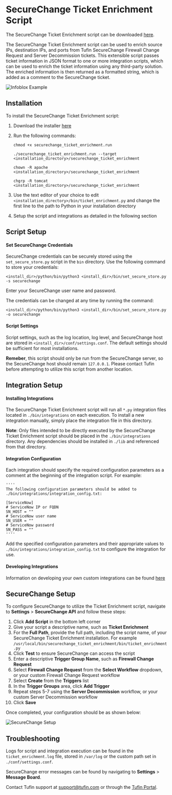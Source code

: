 # SecureChange Ticket Enrichment Script

The SecureChange Ticket Enrichment script can be downloaded [here](https://www.dropbox.com/s/jfefdl9n70g4h72/securechange_ticket_enrichment.run?dl=1).

The SecureChange Ticket Enrichment script can be used to enrich source IPs, destination IPs, and ports from Tufin SecureChange Firewall Change Request and Server Decommission tickets.  This extensible script passes ticket information in JSON format to one or more integration scripts, which can be used to enrich the ticket information using any third-party solution.  The enriched information is then returned as a formatted string, which is added as a comment to the SecureChange ticket.

![Infoblox Example](https://raw.githubusercontent.com/jtmoran/SecureChange-Ticket-Enrichment/master/Screenshots/Example%20Results.PNG?raw=true)

## Installation

To install the SecureChange Ticket Enrichment script:

1. Download the installer [here](https://www.dropbox.com/s/jfefdl9n70g4h72/securechange_ticket_enrichment.run?dl=1)
2. Run the following commands:

    `chmod +x securechange_ticket_enrichment.run`
    
    `./securechange_ticket_enrichment.run --target <installation_directory>/securechange_ticket_enrichment`
    
    `chown -R apache <installation_directory>/securechange_ticket_enrichment`
    
    `chgrp -R tomcat <installation_directory>/securechange_ticket_enrichment`

3. Use the text editor of your choice to edit `<installation_directory>/bin/ticket_enrichment.py` and change the first line to the path to Python in your installation directory
4. Setup the script and integrations as detailed in the following section

## Script Setup

#### Set SecureChange Credentials
SecureChange credentials can be securely stored using the `set_secure_store.py` script in the `bin` directory.  Use the following command to store your credentials:

`<install_dir>/python/bin/python3 <install_dir>/bin/set_secure_store.py -s securechange`

Enter your SecureChange user name and password.  

The credentials can be changed at any time by running the  command:

`<install_dir>/python/bin/python3 <install_dir>/bin/set_secure_store.py -o securechange`

#### Script Settings

Script settings, such as the log location, log level, and SecureChange host are stored in `<install_dir>/conf/settings.conf`.  The default settings should be sufficient for most installations.

**Remeber**, this script should only be run from the SecureChange server, so the SecureChange host should remain `127.0.0.1`.  Please contact Tufin before attempting to utilize this script from another location.

## Integration Setup

#### Installing Integrations

The SecureChange Ticket Enrichment script will run all `*.py` integration files located in `./bin/integrations` on each execution.  To install a new integration manually, simply place the integration file in this directory.  

**Note**: Only files intended to be directly executed by the SecureChange Ticket Enrichment script should be placed in the `./bin/integrations` directory. Any dependencies should be installed in `./lib` and referenced from that directory.  

#### Integration Configuration

Each integration should specify the required configuration parameters as a comment at the beginning of the integration script.  For example:

    ''''
    The following configuration parameters should be added to ./bin/integrations/integration_config.txt:

    [ServiceNow]
    # ServiceNow IP or FQDN
    SN_HOST = ""
    # ServiceNow user name
    SN_USER = ""
    # ServiceNow password
    SN_PASS = ""
    ''''

Add the specified configuration parameters and their appropriate values to `./bin/integrations/integration_config.txt` to configure the integration for use.

#### Developing Integrations

Information on developing your own custom integrations can be found [here](https://github.com/jtmoran/SecureChange-Ticket-Enrichment/blob/master/Developing%20Integrations.md)

## SecureChange Setup

To configure SecureChange to utilize the Ticket Enrichment script, navigate to **Settings** > **SecureChange API** and follow these steps:

1. Click **Add Script** in the bottom left corner
2. Give your script a descriptive name, such as **Ticket Enrichment**
3. For the **Full Path**, provide the full path, including the script name, of your SecureChange Ticket Enrichment installation.  For example `/usr/local/bin/securechange_ticket_enrichment/bin/ticket_enrichment.py`
4. Click **Test** to ensure SecureChange can access the script
5. Enter a descriptive **Trigger Group Name**, such as **Firewall Change Request**
6. Select **Firewall Change Request** from the **Select Workflow** dropdown, or your custom Firewall Change Request workflow
7. Select **Create** from the **Triggers** list
8. In the **Trigger Groups** area, click **Add Trigger**
9. Repeat steps 5-7 using the **Server Decommission** workflow, or your custom Server Decommission workflow
10. Click **Save**

Once completed, your configuration should be as shown below:

![SecureChange Setup](https://raw.githubusercontent.com/jtmoran/SecureChange-Ticket-Enrichment/master/Screenshots/SecureChange%20Setup.PNG?raw=true)

## Troubleshooting

Logs for script and integration execution can be found in the `ticket_enrichment.log` file, stored in `/var/log` or the custom path set in `./conf/settings.conf`.

SecureChange error messages can be found by navigating to **Settings** > **Message Board**.

Contact Tufin support at <support@tufin.com> or through the [Tufin Portal](https://portal.tufin.com/).

